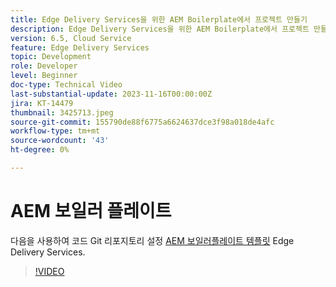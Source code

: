 ```yaml
---
title: Edge Delivery Services을 위한 AEM Boilerplate에서 프로젝트 만들기
description: Edge Delivery Services을 위한 AEM Boilerplate에서 프로젝트 만들기
version: 6.5, Cloud Service
feature: Edge Delivery Services
topic: Development
role: Developer
level: Beginner
doc-type: Technical Video
last-substantial-update: 2023-11-16T00:00:00Z
jira: KT-14479
thumbnail: 3425713.jpeg
source-git-commit: 155790de88f6775a6624637dce3f98a018de4afc
workflow-type: tm+mt
source-wordcount: '43'
ht-degree: 0%

---
```



# AEM 보일러 플레이트

다음을 사용하여 코드 Git 리포지토리 설정 [AEM 보일러플레이트 템플릿](https://github.com/adobe/aem-boilerplate) Edge Delivery Services.

>[!VIDEO](https://video.tv.adobe.com/v/3425713/?learn=on)

